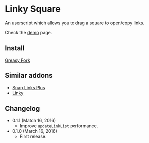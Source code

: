 Linky Square
============
An userscript which allows you to drag a square to open/copy links.

Check the [demo](https://rawgit.com/eight04/Linky-Square/master/demo.html) page.

Install
-------
[Greasy Fork](https://greasyfork.org/scripts/18006-linky-square)

Similar addons
--------------
* [Snap Links Plus](https://addons.mozilla.org/zh-tw/firefox/addon/snaplinksplus/)
* [Linky](https://addons.mozilla.org/zh-TW/firefox/addon/linky/)

Changelog
---------
* 0.1.1 (Match 16, 2016)
	- Improve `updateLinkList` performance.
* 0.1.0 (March 16, 2016)
	- First release.